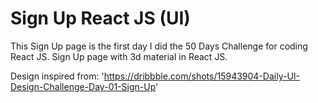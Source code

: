 # Sign Up React JS (UI)

This Sign Up page is the first day I did the 50 Days Challenge for coding React JS.
Sign Up page with 3d material in React JS.

Design inspired from: 'https://dribbble.com/shots/15943904-Daily-UI-Design-Challenge-Day-01-Sign-Up'
